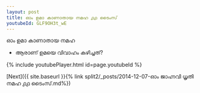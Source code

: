 ```yaml
---
layout: post
title: ഓം ഉമാ കാണാതായ നമഹ ൧൧ ടൈംസ്
youtubeId: GLF9OH3t_wE
---
```

 
 
 ഓം ഉമാ കാണാതായ നമഹ 
 
 -  ആരാണ് ഉമയെ വിവാഹം കഴിച്ചത്? 
 
  
 
  
 
 
 
 
 
 


{% include youtubePlayer.html id=page.youtubeId %}
 
[Next]({{ site.baseurl }}{% link  split2/_posts/2014-12-07-ഓം ജാഹ്നവി ധൃതി നമഹ ൧൧ ടൈംസ്.md%})
 
